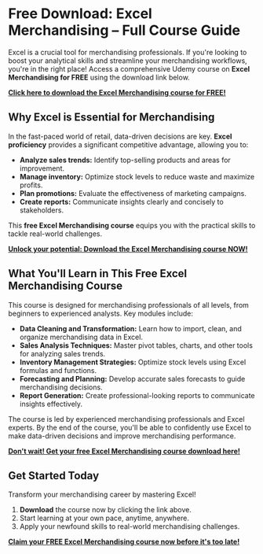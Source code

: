 # Free Download: Excel Merchandising – Full Course Guide

Excel is a crucial tool for merchandising professionals. If you're looking to boost your analytical skills and streamline your merchandising workflows, you're in the right place! Access a comprehensive Udemy course on **Excel Merchandising for FREE** using the download link below.

[**Click here to download the Excel Merchandising course for FREE!**](https://udemywork.com/excel-merchandising)

## Why Excel is Essential for Merchandising

In the fast-paced world of retail, data-driven decisions are key. **Excel proficiency** provides a significant competitive advantage, allowing you to:

*   **Analyze sales trends:** Identify top-selling products and areas for improvement.
*   **Manage inventory:** Optimize stock levels to reduce waste and maximize profits.
*   **Plan promotions:** Evaluate the effectiveness of marketing campaigns.
*   **Create reports:** Communicate insights clearly and concisely to stakeholders.

This **free Excel Merchandising course** equips you with the practical skills to tackle real-world challenges.

[**Unlock your potential: Download the Excel Merchandising course NOW!**](https://udemywork.com/excel-merchandising)

## What You'll Learn in This Free Excel Merchandising Course

This course is designed for merchandising professionals of all levels, from beginners to experienced analysts. Key modules include:

*   **Data Cleaning and Transformation:** Learn how to import, clean, and organize merchandising data in Excel.
*   **Sales Analysis Techniques:** Master pivot tables, charts, and other tools for analyzing sales trends.
*   **Inventory Management Strategies:** Optimize stock levels using Excel formulas and functions.
*   **Forecasting and Planning:** Develop accurate sales forecasts to guide merchandising decisions.
*   **Report Generation:** Create professional-looking reports to communicate insights effectively.

The course is led by experienced merchandising professionals and Excel experts. By the end of the course, you'll be able to confidently use Excel to make data-driven decisions and improve merchandising performance.

[**Don't wait! Get your free Excel Merchandising course download here!**](https://udemywork.com/excel-merchandising)

## Get Started Today

Transform your merchandising career by mastering Excel!

1.  **Download** the course now by clicking the link above.
2.  Start learning at your own pace, anytime, anywhere.
3.  Apply your newfound skills to real-world merchandising challenges.

[**Claim your FREE Excel Merchandising course now before it's too late!**](https://udemywork.com/excel-merchandising)
